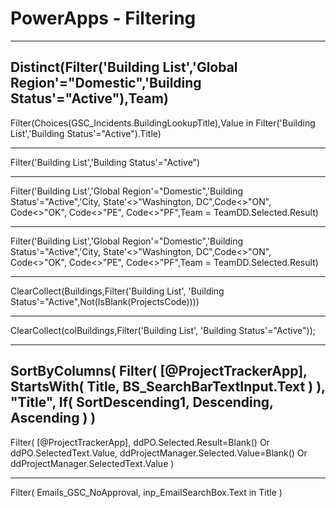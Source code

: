 # PowerApps - Filtering
___

Distinct(Filter('Building List','Global Region'="Domestic",'Building Status'="Active"),Team)
--------------------------------------------------------
Filter(Choices(GSC_Incidents.BuildingLookupTitle),Value in Filter('Building List','Building Status'="Active").Title)

--------------------------------------------------------
Filter('Building List','Building Status'="Active")

--------------------------------------------------------
Filter('Building List','Global Region'="Domestic",'Building Status'="Active",'City, State'<>"Washington, DC",Code<>"ON", Code<>"OK", Code<>"PE", Code<>"PF",Team = TeamDD.Selected.Result)

--------------------------------------------------------
Filter('Building List','Global Region'="Domestic",'Building Status'="Active",'City, State'<>"Washington, DC",Code<>"ON", Code<>"OK", Code<>"PE", Code<>"PF",Team = TeamDD.Selected.Result)

--------------------------------------------------------
ClearCollect(Buildings,Filter('Building List', 'Building Status'="Active",Not(IsBlank(ProjectsCode))))

--------------------------------------------------------
ClearCollect(colBuildings,Filter('Building List', 'Building Status'="Active"));

--------------------------------------------------------
SortByColumns(
    Filter(
        [@ProjectTrackerApp],
        StartsWith(
            Title,
            BS_SearchBarTextInput.Text
        )
    ),
    "Title",
    If(
        SortDescending1,
        Descending,
        Ascending
    )
)
--------------------------------------------------------

Filter(
    [@ProjectTrackerApp],
        ddPO.Selected.Result=Blank() Or ddPO.SelectedText.Value,
        ddProjectManager.Selected.Value=Blank() Or ddProjectManager.SelectedText.Value
)

--------------------------------------------------------
Filter(
    Emails_GSC_NoApproval,
    inp_EmailSearchBox.Text in Title
)
